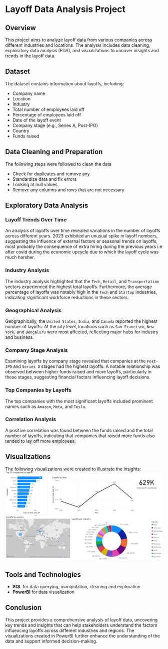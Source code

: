 
# Layoff Data Analysis Project

## Overview

This project aims to analyze layoff data from various companies across different industries and locations. The analysis includes data cleaning, exploratory data analysis (EDA), and visualizations to uncover insights and trends in the layoff data.

## Dataset

The dataset contains information about layoffs, including:
- Company name
- Location
- Industry
- Total number of employees laid off
- Percentage of employees laid off
- Date of the layoff event
- Company stage (e.g., Series A, Post-IPO)
- Country
- Funds raised


## Data Cleaning and Preparation

 The following steps were followed to clean the data
-  Check for duplicates and remove any
-  Standardize data and fix errors
-  Looking at null values
-  Remove any columns and rows that are not necessary  

## Exploratory Data Analysis  

### Layoff Trends Over Time

An analysis of layoffs over time revealed variations in the number of layoffs across different years. 2023 exhibited an unusual spike in layoff numbers, suggesting the influence of external factors or seasonal trends on layoffs, most probably the consequence of extra hiring during the previous years i.e after covid during the economic upcycle due to which the layoff cycle was much harsher.

### Industry Analysis

The industry analysis highlighted that the `Tech`, `Retail`, and `Transportation` sectors experienced the highest total layoffs. Furthermore, the average percentage of layoffs was notably high in the `Tech` and `Startup` industries, indicating significant workforce reductions in these sectors.

### Geographical Analysis

Geographically, the `United States`, `India`, and `Canada` reported the highest number of layoffs. At the city level, locations such as `San Francisco`, `New York`, and `Bengaluru` were most affected, reflecting major hubs for industry and business.

### Company Stage Analysis

Examining layoffs by company stage revealed that companies at the `Post-IPO` and `Series D` stages had the highest layoffs. A notable relationship was observed between higher funds raised and more layoffs, particularly in these stages, suggesting financial factors influencing layoff decisions.

### Top Companies by Layoffs

The top companies with the most significant layoffs included prominent names such as `Amazon`, `Meta`, and `Tesla`.

### Correlation Analysis

A positive correlation was found between the funds raised and the total number of layoffs, indicating that companies that raised more funds also tended to lay off more employees.

## Visualizations

The following visualizations were created to illustrate the insights:
![Viz](https://github.com/kartavya-y/Layoffs-Dataset-Visualizations--PowerBI/blob/main/pbi_viz.png)

## Tools and Technologies

- **SQL** for data querying, manipulation, cleaning and exploration
- **PowerBI** for data visualization

## Conclusion

This project provides a comprehensive analysis of layoff data, uncovering key trends and insights that can help stakeholders understand the factors influencing layoffs across different industries and regions. The visualizations created in PowerBI further enhance the understanding of the data and support informed decision-making.


